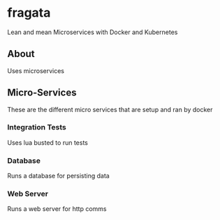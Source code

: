# fragata
Lean and mean Microservices with Docker and Kubernetes

## About
Uses microservices

## Micro-Services
These are the different micro services that are setup and ran by docker

### Integration Tests
Uses lua busted to run tests

### Database
Runs a database for persisting data

### Web Server
Runs a web server for http comms

